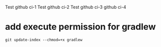 Test github ci-1
Test github ci-2
Test github ci-3
github ci-4

# add execute permission for gradlew
`git update-index --chmod=+x gradlew`
